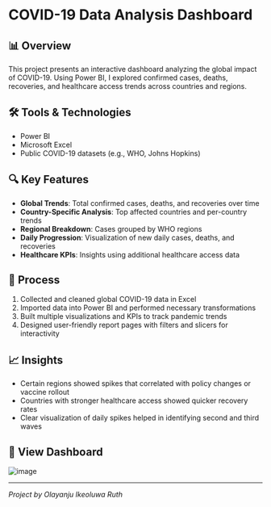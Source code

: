 
# COVID-19 Data Analysis Dashboard

## 📊 Overview
This project presents an interactive dashboard analyzing the global impact of COVID-19. Using Power BI, I explored confirmed cases, deaths, recoveries, and healthcare access trends across countries and regions.

## 🛠️ Tools & Technologies
- Power BI
- Microsoft Excel
- Public COVID-19 datasets (e.g., WHO, Johns Hopkins)

## 🔍 Key Features
- **Global Trends**: Total confirmed cases, deaths, and recoveries over time  
- **Country-Specific Analysis**: Top affected countries and per-country trends  
- **Regional Breakdown**: Cases grouped by WHO regions  
- **Daily Progression**: Visualization of new daily cases, deaths, and recoveries  
- **Healthcare KPIs**: Insights using additional healthcare access data  

## 📌 Process
1. Collected and cleaned global COVID-19 data in Excel
2. Imported data into Power BI and performed necessary transformations
3. Built multiple visualizations and KPIs to track pandemic trends
4. Designed user-friendly report pages with filters and slicers for interactivity

## 📈 Insights
- Certain regions showed spikes that correlated with policy changes or vaccine rollout
- Countries with stronger healthcare access showed quicker recovery rates
- Clear visualization of daily spikes helped in identifying second and third waves

## 🔗 View Dashboard
![image](https://github.com/user-attachments/assets/96339280-229d-4c59-9f7b-fda5b406e778)

---

*Project by Olayanju Ikeoluwa Ruth*

